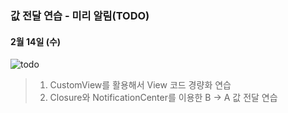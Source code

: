 ### 값 전달 연습 - 미리 알림(TODO)

#### 2월 14일 (수)
![todo](https://github.com/Jin0331/TODO-Project/assets/42958809/d14afbb9-1fb7-468e-9df1-773c187e162b)

> 1. CustomView를 활용해서 View 코드 경량화 연습
> 2. Closure와 NotificationCenter를 이용한 B -> A 값 전달 연습
